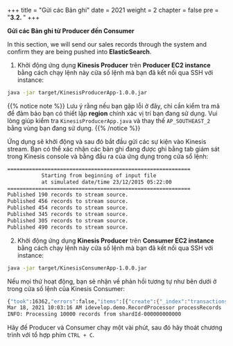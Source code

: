 +++
title = "Gửi các Bản ghi"
date = 2021
weight = 2
chapter = false
pre = "<b>3.2. </b>"
+++

**Gửi các Bản ghi từ Producer đến Consumer**

In this section, we will send our sales records through the system and confirm they are being pushed into **ElasticSearch**.

1. Khởi động ứng dụng **Kinesis Producer** trên **Producer EC2 instance** bằng cách chạy lệnh này cửa số lệnh mà bạn đã kết nối qua SSH với instance:

```bash
java -jar target/KinesisProducerApp-1.0.0.jar
```

{{% notice note %}}
Lưu ý rằng nếu bạn gặp lỗi ở đây, chỉ cần kiểm tra mã để đảm bảo bạn có thiết lập **region** chính xác vị trí bạn đang sử dụng.
Vui lòng giúp kiểm tra ```KinesisProducerApp.java``` và thay thế ```AP_SOUTHEAST_2``` bằng vùng bạn đang sử dụng.
{{% /notice %}}

Ứng dụng sẽ khởi động và sau đó bắt đầu gửi các sự kiện vào Kinesis stream. Bạn có thể xác nhận các bản ghi đang được ghi bằng tab giám sát trong Kinesis console và bằng đầu ra của ứng dụng trong cửa sổ lệnh:

```bash
===========================================================
           Starting from beginning of input file 
           at simulated date/time 23/12/2015 05:22:00
===========================================================
Published 190 records to stream source.
Published 456 records to stream source.
Published 454 records to stream source.
Published 345 records to stream source.
Published 305 records to stream source.
Published 490 records to stream source.
```

2. Khởi động ứng dụng **Kinesis Producer** trên **Consumer EC2 instance** bằng cách chạy lệnh này cửa số lệnh mà bạn đã kết nối qua SSH với instance:

```bash
java -jar target/KinesisConsumerApp-1.0.0.jar 
```

Nếu mọi thứ hoạt động, bạn sẽ nhận về phản hồi tương tự như bên dưới ở trong cửa số lệnh của Kinesis Consumer:

```bash
{"took":16362,"errors":false,"items":[{"create":{"_index":"transactions","_type":"transaction","_id":"AXhEyc5gmWx67_DERwVP","_version":1,"_shards":{"total":2,"successful":1,"failed":0},"status":201}},...
Mar 18, 2021 10:03:16 AM idevelop.demo.RecordProcessor processRecords
INFO: Processing 10000 records from shardId-000000000000
```

Hãy đế Producer và Consumer chạy một vài phút, sau đó hãy thoát chương trình với tổ hợp phím ```CTRL + C```.